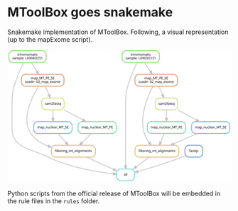 # MToolBox goes snakemake

Snakemake implementation of MToolBox. Following, a visual representation (up to the mapExome script).

![MToolBox snakemake partial workflow](MToolBox_snakemake.svg)

Python scripts from the official release of MToolBox will be embedded in the rule files in the `rules` folder.  
